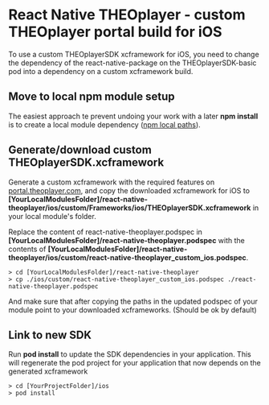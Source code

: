 # React Native THEOplayer - custom THEOplayer portal build for iOS

To use a custom THEOplayerSDK xcframework for iOS, you need to change the dependency of the react-native-package on the THEOplayerSDK-basic pod into a dependency on a custom xcframework build.

## Move to local npm module setup

The easiest approach te prevent undoing your work with a later **npm install** is to create a local module dependency ([npm local paths](https://docs.npmjs.com/cli/v7/configuring-npm/package-json#local-paths)). 

## Generate/download custom THEOplayerSDK.xcframework
Generate a custom xcframework with the required features on [portal.theoplayer.com](http://portal.theoplayer.com), and copy the downloaded xcframework for iOS to **[YourLocalModulesFolder]/react-native-theoplayer/ios/custom/Frameworks/ios/THEOplayerSDK.xcframework** in your local module's folder.

Replace the content of react-native-theoplayer.podspec in **[YourLocalModulesFolder]/react-native-theoplayer.podspec** with the contents of **[YourLocalModulesFolder]/react-native-theoplayer/ios/custom/react-native-theoplayer_custom_ios.podspec**.
```
> cd [YourLocalModulesFolder]/react-native-theoplayer
> cp ./ios/custom/react-native-theoplayer_custom_ios.podspec ./react-native-theoplayer.podspec
```
And make sure that after copying the paths in the updated podspec of your module point to your downloaded xcframeworks. (Should be ok by default)

## Link to new SDK
Run **pod install** to update the SDK dependencies in your application. This will regenerate the pod project for your application that now depends on the generated xcframework
```
> cd [YourProjectFolder]/ios
> pod install
```
